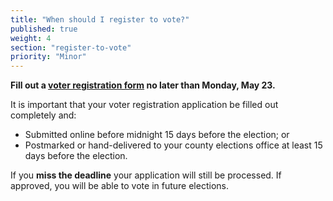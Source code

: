 ```yaml
---
title: "When should I register to vote?"
published: true
weight: 4
section: "register-to-vote"
priority: "Minor"
---
```



**Fill out a [voter registration form](http://registertovote.ca.gov/) no later than Monday, May 23.**  

It is important that your voter registration application be filled out completely and:  
- Submitted online before midnight 15 days before the election; or  
- Postmarked or hand-delivered to your county elections office at least 15 days before the election.  

If you **miss the deadline** your application will still be processed.  If approved, you will be able to vote in future elections.
